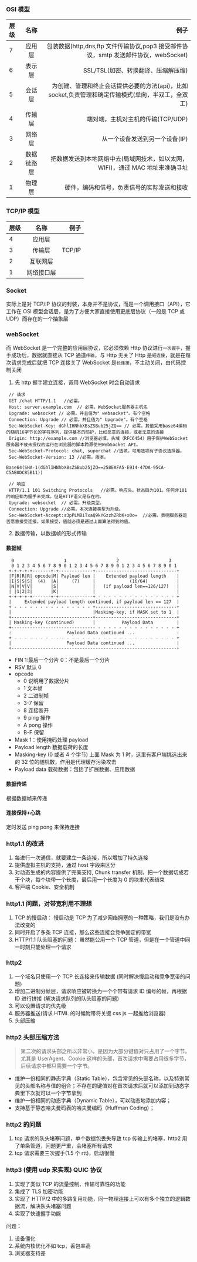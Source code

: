 ### OSI 模型

| 层级 |    名称    |                                                                                                例子 |
| :--- | :--------: | --------------------------------------------------------------------------------------------------: |
| 7    |   应用层   |                 包装数据(http,dns,ftp 文件传输协议,pop3 接受邮件协议，smtp 发送邮件协议，webSocket) |
| 6    |   表示层   |                                                                 SSL/TSL(加密、转换翻译、压缩解压缩) |
| 5    |   会话层   | 为创建、管理和终止会话提供必要的方法(api)，比如 socket,负责管理和确定传输模式(单向，半双工，全双工) |
| 4    |   传输层   |                                                                   端对端，主机对主机的传输(TCP/UDP) |
| 3    |   网络层   |                                                                      从一个设备发送到另一个设备(IP) |
| 2    | 数据链路层 |                       把数据发送到本地网络中去(局域网技术，如以太网，WIFI)，通过 MAC 地址来准确寻址 |
| 1    |   物理层   |                                                          硬件，编码和信号，负责信号的实际发送和接收 |

### TCP/IP 模型

| 层级 |    名称    |   例子 |
| :--- | :--------: | -----: |
| 4    |   应用层   |        |
| 3    |   传输层   | TCP/IP |
| 2    |  互联网层  |        |
| 1    | 网络接口层 |        |

### Socket

实际上是对 TCP/IP 协议的封装，本身并不是协议，而是一个调用接口（API），它工作在 OSI 模型会话层，是为了方便大家直接使用更底层协议（一般是 TCP 或 UDP）而存在的一个抽象层

### webSocket

而 WebSocket 是一个完整的应用层协议，它必须依赖 Http 协议进行`一次握手`，握手成功后，数据就直接从 TCP 通道`传输`，与 Http 无关了
Http 是`短连接`，就是在每次请求完成后就把 TCP 连接关了
WebSocket 是`长连接`，不主动关闭，由代码控制关闭

1. 先 http 握手建立连接，调用 WebSocket 时会自动请求

```
 // 请求
 GET /chat HTTP/1.1   //必需。
 Host: server.example.com  // 必需。WebSocket服务器主机名
 Upgrade: websocket // 必需。并且值为" websocket"。有个空格
 Connection: Upgrade // 必需。并且值为" Upgrade"。有个空格
 Sec-WebSocket-Key: dGhlIHNhbXBsZSBub25jZQ== // 必需。其值采用base64编码的随机16字节长的字符序列，提供基本的防护，比如恶意的连接，或者无意的连接
 Origin: http://example.com //浏览器必填。头域（RFC6454）用于保护WebSocket服务器不被未授权的运行在浏览器的脚本跨源使用WebSocket API。
 Sec-WebSocket-Protocol: chat, superchat //选填。可用选项有子协议选择器。
 Sec-WebSocket-Version: 13 //必需。版本。

Base64(SHA-1(dGhlIHNhbXBsZSBub25jZQ==258EAFA5-E914-47DA-95CA-C5AB0DC85B11))

 // 响应
 HTTP/1.1 101 Switching Protocols   //必需。响应头。状态码为101。任何非101的响应都为握手未完成。但是HTTP语义是存在的。
 Upgrade: websocket  // 必需。升级类型。
 Connection: Upgrade //必需。本次连接类型为升级。
 Sec-WebSocket-Accept:s3pPLMBiTxaQ9kYGzzhZRbK+xOo=  //必需。表明服务器是否愿意接受连接。如果接受，值就必须是通过上面算法得到的值。
```

2. 数据传输，以数据帧的形式传输

#### 数据帧

```
  0                   1                   2                   3
  0 1 2 3 4 5 6 7 8 9 0 1 2 3 4 5 6 7 8 9 0 1 2 3 4 5 6 7 8 9 0 1
 +-+-+-+-+-------+-+-------------+-------------------------------+
 |F|R|R|R| opcode|M| Payload len |    Extended payload length    |
 |I|S|S|S|  (4)  |A|     (7)     |             (16/64)           |
 |N|V|V|V|       |S|             |   (if payload len==126/127)   |
 | |1|2|3|       |K|             |                               |
 +-+-+-+-+-------+-+-------------+ - - - - - - - - - - - - - - - +
 |     Extended payload length continued, if payload len == 127  |
 + - - - - - - - - - - - - - - - +-------------------------------+
 |                               |Masking-key, if MASK set to 1  |
 +-------------------------------+-------------------------------+
 | Masking-key (continued)       |          Payload Data         |
 +-------------------------------- - - - - - - - - - - - - - - - +
 :                     Payload Data continued ...                :
 + - - - - - - - - - - - - - - - - - - - - - - - - - - - - - - - +
 |                     Payload Data continued ...                |
 +---------------------------------------------------------------+
```

- FIN 1:最后一个分片 0：不是最后一个分片
- RSV 默认 0
- opcode
  - 0 说明用了数据分片
  - 1 文本帧
  - 2 二进制帧
  - 3-7 保留
  - 8 连接断开
  - 9 ping 操作
  - A pong 操作
  - B-F 保留
- Mask 1：使用掩码处理 payload
- Payload length 数据载荷的长度
- Masking-key (0 或者 4 个字节) 上面 Mask 为 1 时，这里有客户端挑选出来的 32 位的随机数，作用是代理缓存污染攻击
- Payload data 载荷数据：包括了扩展数据、应用数据

#### 数据传递

根据数据帧来传递

#### 连接保持+心跳

定时发送 ping pong 来保持连接

### http1.1 的改进

1. 每进行一次通信，就要建立一条连接，所以增加了持久连接
2. 提供虚拟主机的⽀持，通过 host 字段来区分
3. 对动态⽣成的内容提供了完美⽀持, Chunk transfer 机制，把一个数据切成若干个块，每个块带一个长度，最后用一个长度为 0 的块来代表结束
4. 客⼾端 Cookie、安全机制

### http1.1 问题，对带宽利用不理想

1. TCP 的慢启动： 慢启动是 TCP 为了减少网络拥塞的一种策略，我们是没有办法改变的
2. 同时开启了多条 TCP 连接，那么这些连接会竞争固定的带宽
3. HTTP/1.1 队头阻塞的问题： 虽然能公用一个 TCP 管道，但是在一个管道中同一时刻只能处理一个请求

### http2

1. 一个域名只使用一个 TCP ⻓连接来传输数据 (同时解决慢启动和竞争宽带的问题)
2. 增加二进制分帧层，请求响应被转换为一个个带有请求 ID 编号的帧，再根据 ID 进行拼接 (解决请求队列的队头阻塞的问题)
3. 可以设置请求的优先级
4. 服务器推送(请求 HTML 的时候附带将关键 css js 一起推给浏览器)
5. 头部压缩

### http2 头部压缩方法

> 第二次的请求头部之所以非常小，是因为大部分键值对只占用了一个字节。尤其是 UserAgent、Cookie 这样的头部，首次请求中需要占用很多字节，后续请求中都只需要一个字节。

- 维护一份相同的静态字典（Static Table），包含常见的头部名称，以及特别常见的头部名称与值的组合；不存在的键值对在首次请求后就可以添加到动态字典里下次就可以一个字节拿到
- 维护一份相同的动态字典（Dynamic Table），可以动态地添加内容；
- 支持基于静态哈夫曼码表的哈夫曼编码（Huffman Coding）；

### http2 的问题

1. tcp 请求的队头堵塞问题，单个数据包丢失导致 tcp 传输上的堵塞，http2 用了单条管道，问题更严重，会堵塞所有请求
2. tcp 请求需要三次握手(1.5 个 rtt)，启动很慢

### http3 (使用 udp 来实现) QUIC 协议

1. 实现了类似 TCP 的流量控制、传输可靠性的功能
2. 集成了 TLS 加密功能
3. 实现了 HTTP/2 中的多路复用功能，同一物理连接上可以有多个独立的逻辑数据流，解决队头堵塞问题
4. 实现了快速握手功能

问题：

1. 设备僵化
2. 系统内核优化不如 tcp，丢包率高
3. 浏览器支持差
